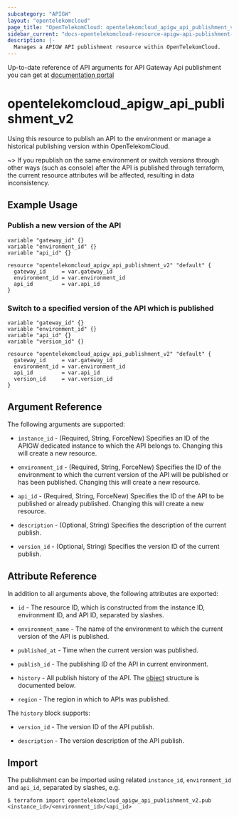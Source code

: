 ```yaml
---
subcategory: "APIGW"
layout: "opentelekomcloud"
page_title: "OpenTelekomCloud: opentelekomcloud_apigw_api_publishment_v2"
sidebar_current: "docs-opentelekomcloud-resource-apigw-api-publishment-v2"
description: |-
  Manages a APIGW API publishment resource within OpenTelekomCloud.
---
```


Up-to-date reference of API arguments for API Gateway Api publishment you can get at
[documentation portal](https://docs.otc.t-systems.com/api-gateway/api-ref/dedicated_gateway_apis_v2/api_management/publishing_an_api_or_taking_an_api_offline.html#createordeletepublishrecordforapiv2-1)

# opentelekomcloud_apigw_api_publishment_v2

Using this resource to publish an API to the environment or manage a historical publishing version within OpenTelekomCloud.

~> If you republish on the same environment or switch versions through other ways (such as console) after the API is
published through terraform, the current resource attributes will be affected, resulting in data inconsistency.

## Example Usage

### Publish a new version of the API

```hcl
variable "gateway_id" {}
variable "environment_id" {}
variable "api_id" {}

resource "opentelekomcloud_apigw_api_publishment_v2" "default" {
  gateway_id     = var.gateway_id
  environment_id = var.environment_id
  api_id         = var.api_id
}
```

### Switch to a specified version of the API which is published

```hcl
variable "gateway_id" {}
variable "environment_id" {}
variable "api_id" {}
variable "version_id" {}

resource "opentelekomcloud_apigw_api_publishment_v2" "default" {
  gateway_id     = var.gateway_id
  environment_id = var.environment_id
  api_id         = var.api_id
  version_id     = var.version_id
}
```

## Argument Reference

The following arguments are supported:

* `instance_id` - (Required, String, ForceNew) Specifies an ID of the APIGW dedicated instance to which the API belongs
  to. Changing this will create a new resource.

* `environment_id` - (Required, String, ForceNew) Specifies the ID of the environment to which the current version of the API
  will be published or has been published.
  Changing this will create a new resource.

* `api_id` - (Required, String, ForceNew) Specifies the ID of the API to be published or already published.
  Changing this will create a new resource.

* `description` - (Optional, String) Specifies the description of the current publish.

* `version_id` - (Optional, String) Specifies the version ID of the current publish.

## Attribute Reference

In addition to all arguments above, the following attributes are exported:

* `id` - The resource ID, which is constructed from the instance ID, environment ID, and API ID, separated by slashes.

* `environment_name` - The name of the environment to which the current version of the API is published.

* `published_at` - Time when the current version was published.

* `publish_id` - The publishing ID of the API in current environment.

* `history` - All publish history of the API.
  The [object](#publishment_history) structure is documented below.

* `region` - The region in which to APIs was published.

<a name="publishment_history"></a>
The `history` block supports:

* `version_id` - The version ID of the API publish.

* `description` - The version description of the API publish.

## Import

The publishment can be imported using related `instance_id`, `environment_id` and `api_id`, separated by slashes, e.g.

```shell
$ terraform import opentelekomcloud_apigw_api_publishment_v2.pub <instance_id>/<environment_id>/<api_id>
```
